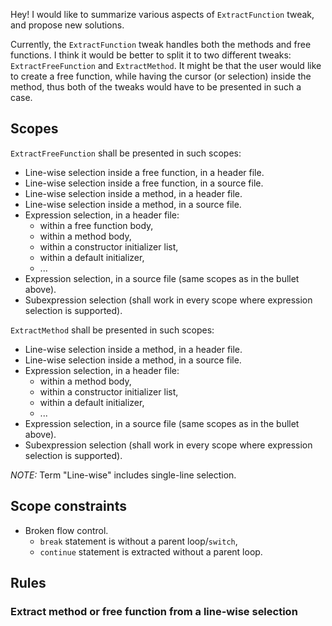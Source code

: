 Hey! I would like to summarize various aspects of `ExtractFunction` tweak, and propose new solutions.

Currently, the `ExtractFunction` tweak handles both the methods and free functions. I think it would be better to split
it to two different tweaks: `ExtractFreeFunction` and `ExtractMethod`. It might be that the user would like to create a
free function, while having the cursor (or selection) inside the method, thus both of the tweaks would have to be
presented in such a case.

## Scopes
`ExtractFreeFunction` shall be presented in such scopes:
* Line-wise selection inside a free function, in a header file.
* Line-wise selection inside a free function, in a source file.
* Line-wise selection inside a method, in a header file.
* Line-wise selection inside a method, in a source file.
* Expression selection, in a header file:
    * within a free function body,
    * within a method body,
    * within a constructor initializer list,
    * within a default initializer,
    * ...
* Expression selection, in a source file (same scopes as in the bullet above).
* Subexpression selection (shall work in every scope where expression selection is supported).

`ExtractMethod` shall be presented in such scopes:
* Line-wise selection inside a method, in a header file.
* Line-wise selection inside a method, in a source file.
* Expression selection, in a header file:
    * within a method body,
    * within a constructor initializer list,
    * within a default initializer,
    * ...
* Expression selection, in a source file (same scopes as in the bullet above).
* Subexpression selection (shall work in every scope where expression selection is supported).

_NOTE:_ Term "Line-wise" includes single-line selection. 

## Scope constraints

* Broken flow control. 
    * `break` statement is without a parent loop/`switch`,
    * `continue` statement is extracted without a parent loop.

## Rules

### Extract method or free function from a line-wise selection

<!-- * Trivial built-in types and pointers shall be captured by value, if not mutated within the selected area. -->
<!-- * If trivial built-in types, or pointers are mutated within the selected area -->

